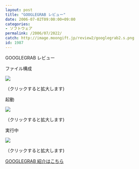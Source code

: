 ```yaml
---
layout: post
title: "GOOGLEGRAB レビュー"
date: 2006-07-02T09:00:00+09:00
categories:
- ソフトウェア
permalink: /2006/07/2022/
catch: http://image.moongift.jp/review2/googlegrab2.s.png
id: 1987
---
```

GOOGLEGRAB レビュー  
<!--more-->

ファイル構成

  

[![](http://image.moongift.jp/review2/googlegrab1.s.png)](http://image.moongift.jp/review2/googlegrab1.png)  
  
（クリックすると拡大します)

  

起動

  

[![](http://image.moongift.jp/review2/googlegrab2.s.png)](http://image.moongift.jp/review2/googlegrab2.png)  
  
（クリックすると拡大します)

  

実行中

  

[![](http://image.moongift.jp/review2/googlegrab3.s.png)](http://image.moongift.jp/review2/googlegrab3.png)  
  
（クリックすると拡大します)

  

[GOOGLEGRAB 紹介はこちら](http://fw.moongift.jp/intro/i-2013.html)

